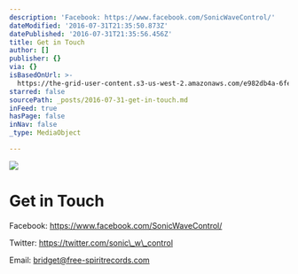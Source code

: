 ```yaml
---
description: 'Facebook: https://www.facebook.com/SonicWaveControl/'
dateModified: '2016-07-31T21:35:50.873Z'
datePublished: '2016-07-31T21:35:56.456Z'
title: Get in Touch
author: []
publisher: {}
via: {}
isBasedOnUrl: >-
  https://the-grid-user-content.s3-us-west-2.amazonaws.com/e982db4a-6fe9-490d-b645-a91603e84152.jpg
starred: false
sourcePath: _posts/2016-07-31-get-in-touch.md
inFeed: true
hasPage: false
inNav: false
_type: MediaObject

---
```

![](https://the-grid-user-content.s3-us-west-2.amazonaws.com/e982db4a-6fe9-490d-b645-a91603e84152.jpg)

# Get in Touch

Facebook: https://www.facebook.com/SonicWaveControl/

Twitter: https://twitter.com/sonic\_w\_control

Email: bridget@free-spiritrecords.com